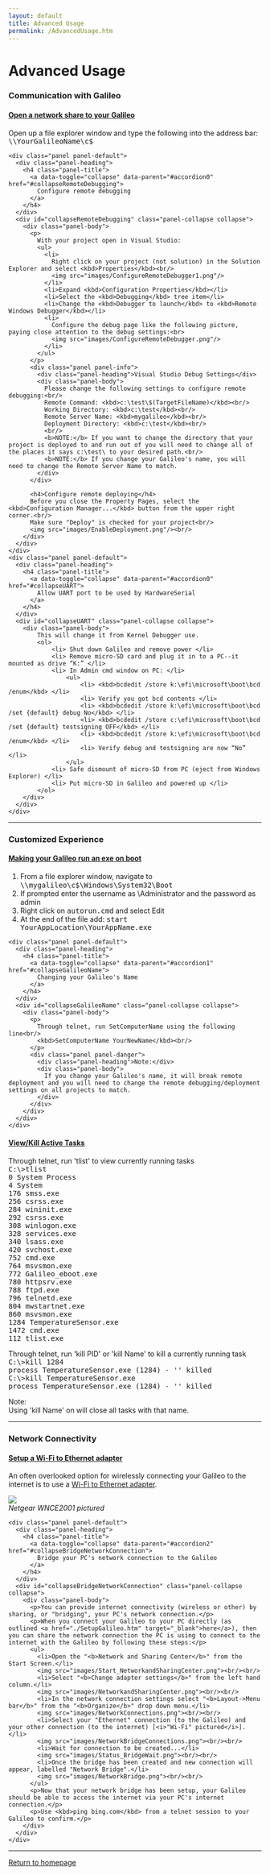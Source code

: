 ```yaml
---
layout: default
title: Advanced Usage
permalink: /AdvancedUsage.htm
---
```


<div class="jumbotron">
  <div class="container">
    <h1>Advanced Usage</h1>
  </div>
</div>

<div class="container">
  <h3>Communication with Galileo</h3>
  <div class="panel-group" id="accordion0">
    <div class="panel panel-default">
      <div class="panel-heading">
        <h4 class="panel-title">
          <a data-toggle="collapse" data-parent="#accordion0" href="#collapseNetworkShare">
            Open a network share to your Galileo
          </a>
        </h4>
      </div>
      <div id="collapseNetworkShare" class="panel-collapse collapse">
        <div class="panel-body">
          Open up a file explorer window and type the following into the address bar:<br/>
          <kbd>\\YourGalileoName\c$</kbd>
        </div>
      </div>
    </div>

    <div class="panel panel-default">
      <div class="panel-heading">
        <h4 class="panel-title">
          <a data-toggle="collapse" data-parent="#accordion0" href="#collapseRemoteDebugging">
            Configure remote debugging
          </a>
        </h4>
      </div>
      <div id="collapseRemoteDebugging" class="panel-collapse collapse">
        <div class="panel-body">
          <p>
            With your project open in Visual Studio:
            <ul>
              <li>
                Right click on your project (not solution) in the Solution Explorer and select <kbd>Properties</kbd><br/>
                <img src="images/ConfigureRemoteDebugger1.png"/>
              </li>
              <li>Expand <kbd>Configuration Properties</kbd></li>
              <li>Select the <kbd>Debugging</kbd> tree item</li>
              <li>Change the <kbd>Debugger to launch</kbd> to <kbd>Remote Windows Debugger</kbd></li>
              <li>
                Configure the debug page like the following picture, paying close attention to the debug settings:<br>
                <img src="images/ConfigureRemoteDebugger.png"/>
              </li>
            </ul>
          </p>
          <div class="panel panel-info">
            <div class="panel-heading">Visual Studio Debug Settings</div>
            <div class="panel-body">
              Please change the following settings to configure remote debugging:<br/>
              Remote Command: <kbd>c:\test\$(TargetFileName)</kbd><br/>
              Working Directory: <kbd>c:\test</kbd><br/>
              Remote Server Name: <kbd>mygalileo</kbd><br/>
              Deployment Directory: <kbd>c:\test</kbd><br/>
              <br/>
              <b>NOTE:</b> If you want to change the directory that your project is deployed to and run out of you will need to change all of the places it says c:\test\ to your desired path.<br/>
              <b>NOTE:</b> If you change your Galileo's name, you will need to change the Remote Server Name to match.
            </div>
          </div>
            
          <h4>Configure remote deploying</h4>
          Before you close the Property Pages, select the <kbd>Configuration Manager...</kbd> button from the upper right corner.<br/>
          Make sure "Deploy" is checked for your project<br/>
          <img src="images/EnableDeployment.png"/><br/>
        </div>
      </div>
    </div>
    <div class="panel panel-default">
      <div class="panel-heading">
        <h4 class="panel-title">
          <a data-toggle="collapse" data-parent="#accordion0" href="#collapseUART">
            Allow UART port to be used by HardwareSerial
          </a>
        </h4>
      </div>
      <div id="collapseUART" class="panel-collapse collapse">
        <div class="panel-body">
            This will change it from Kernel Debugger use.
            <ol>
                <li> Shut down Galileo and remove power </li>
                <li> Remove micro-SD card and plug it in to a PC--it mounted as drive “K:” </li>
                <li> In Admin cmd window on PC: </li>
                    <ul>
                        <li> <kbd>bcdedit /store k:\efi\microsoft\boot\bcd /enum</kbd> </li>
                        <li> Verify you got bcd contents </li>
                        <li> <kbd>bcdedit /store k:\efi\microsoft\boot\bcd /set {default} debug No</kbd> </li>
                        <li> <kbd>bcdedit /store c:\efi\microsoft\boot\bcd /set {default} testsigning OFF</kbd> </li>
                        <li> <kbd>bcdedit /store k:\efi\microsoft\boot\bcd /enum</kbd> </li>
                        <li> Verify debug and testsigning are now “No” </li>
                    </ul>
                <li> Safe dismount of micro-SD from PC (eject from Windows Explorer) </li>
                <li> Put micro-SD in Galileo and powered up </li>
            </ol>
        </div>
      </div>
    </div>
  </div>
  <hr/>
  
  <h3>Customized Experience</h3>
  <div class="panel-group" id="accordion1">
    <div class="panel panel-default">
      <div class="panel-heading">
        <h4 class="panel-title">
          <a data-toggle="collapse" data-parent="#accordion1" href="#collapseGalileoAutorun">
            Making your Galileo run an exe on boot
          </a>
        </h4>
      </div>
      <div id="collapseGalileoAutorun" class="panel-collapse collapse">
        <div class="panel-body">
          <ol>
            <li>From a file explorer window, navigate to <kbd>\\mygalileo\c$\Windows\System32\Boot</kbd></li>
            <li>If prompted enter the username as \Administrator and the password as admin</li>
            <li>Right click on <kbd>autorun.cmd</kbd> and select Edit</li>
            <li>At the end of the file add: <kbd>start YourAppLocation\YourAppName.exe</kbd></li>
          </ol>
        </div>
      </div>
    </div>

    <div class="panel panel-default">
      <div class="panel-heading">
        <h4 class="panel-title">
          <a data-toggle="collapse" data-parent="#accordion1" href="#collapseGalileoName">
            Changing your Galileo's Name
          </a>
        </h4>
      </div>
      <div id="collapseGalileoName" class="panel-collapse collapse">
        <div class="panel-body">
          <p>
            Through telnet, run SetComputerName using the following line<br/>
            <kbd>SetComputerName YourNewName</kbd><br/>
          </p>
          <div class="panel panel-danger">
            <div class="panel-heading">Note:</div>
            <div class="panel-body">
              If you change your Galileo's name, it will break remote deployment and you will need to change the remote debugging/deployment settings on all projects to match.
            </div>
          </div>
        </div>
      </div>
    </div>
  <div class="panel panel-default">
      <div class="panel-heading">
        <h4 class="panel-title">
          <a data-toggle="collapse" data-parent="#accordion1" href="#collapseTaskList">
            View/Kill Active Tasks
          </a>
        </h4>
      </div>
      <div id="collapseTaskList" class="panel-collapse collapse">
        <div class="panel-body">
          <p>
            Through telnet, run 'tlist' to view currently running tasks<br/>
            <kbd>C:\>tlist</kbd><br/>
            <samp>  0 System Process<br/>
                    4 System<br/>176 smss.exe<br/>
                  256 csrss.exe<br/>
                  284 wininit.exe<br/>
                  292 csrss.exe<br/>
                  308 winlogon.exe<br/>
                  328 services.exe<br/>
                  340 lsass.exe<br/>
                  420 svchost.exe<br/>
                  752 cmd.exe<br/>
                  764 msvsmon.exe<br/>
                  772 Galileo_eboot.exe<br/>
                  780 httpsrv.exe<br/>
                  788 ftpd.exe<br/>
                  796 telnetd.exe<br/>
                  804 mwstartnet.exe<br/>
                  860 msvsmon.exe<br/>
                 1284 TemperatureSensor.exe<br/>
                 1472 cmd.exe<br/>
                  112 tlist.exe
            </samp><br/>
          </p>
          <p>
            Through telnet, run 'kill PID' or 'kill Name' to kill a currently running task<br/>
            <kbd>C:\>kill 1284</kbd><br/>
            <samp>process TemperatureSensor.exe (1284) - '' killed</samp><br/>
            <kbd>C:\>kill TemperatureSensor.exe</kbd><br/>
            <samp>process TemperatureSensor.exe (1284) - '' killed</samp><br/>
          </p>
          <div class="panel panel-danger">
            <div class="panel-heading">Note:</div>
            <div class="panel-body">
              Using 'kill Name' on will close all tasks with that name.
            </div>
          </div>
        </div>
      </div>
    </div>
  </div>
  <hr/>

  <h3>Network Connectivity</h3>
  <div class="panel-group" id="accordion2">
    <div class="panel panel-default">
      <div class="panel-heading">
        <h4 class="panel-title">
          <a data-toggle="collapse" data-parent="#accordion2" href="#collapseWifiToEthernetAdapter">
            Setup a Wi-Fi to Ethernet adapter
          </a>
        </h4>
      </div>
      <div id="collapseWifiToEthernetAdapter" class="panel-collapse collapse">
        <div class="panel-body">
          <p>An often overlooked option for wirelessly connecting your Galileo to the internet is to use a <a href="http://www.newegg.com/Product/ProductList.aspx?Submit=ENE&DEPA=0&Order=BESTMATCH&Description=wireless+to+ethernet+adapter&N=-1&isNodeId=1" target="_blank">Wi-Fi to Ethernet adapter</a>.</p>
          <img src="images/galileo-wifi-bridge.png"><br/>
          <i>Netgear WNCE2001 pictured</i>
        </div>
      </div>
    </div>

    <div class="panel panel-default">
      <div class="panel-heading">
        <h4 class="panel-title">
          <a data-toggle="collapse" data-parent="#accordion2" href="#collapseBridgeNetworkConnection">
            Bridge your PC's network connection to the Galileo
          </a>
        </h4>
      </div>
      <div id="collapseBridgeNetworkConnection" class="panel-collapse collapse">
        <div class="panel-body">
          <p>You can provide internet connectivity (wireless or other) by sharing, or "bridging", your PC's network connection.</p>
          <p>When you connect your Galileo to your PC directly (as outlined <a href="./SetupGalileo.htm" target="_blank">here</a>), then you can share the network connection the PC is using to connect to the internet with the Galileo by following these steps:</p>
          <ul>
            <li>Open the "<b>Network and Sharing Center</b>" from the Start Screen.</li>
            <img src="images/Start_NetworkandSharingCenter.png"><br/><br/>
            <li>Select "<b>Change adapter settings</b>" from the left hand column.</li>
            <img src="images/NetworkandSharingCenter.png"><br/><br/>
            <li>In the network connection settings select "<b>Layout->Menu bar</b>" from the "<b>Organize</b>" drop down menu.</li>
            <img src="images/NetworkConnections.png"><br/><br/>
            <li>Select your "Ethernet" connection (to the Galileo) and your other connection (to the internet) [<i>"Wi-Fi" pictured</i>].</li>
            <img src="images/NetworkBridgeConnections.png"><br/><br/>
            <li>Wait for connection to be created...</li>
            <img src="images/Status_BridgeWait.png"><br/><br/>
            <li>Once the bridge has been created and new connection will appear, labelled "Network Bridge".</li>
            <img src="images/NetworkBridge.png"><br/><br/>
          </ul>
          <p>Now that your network bridge has been setup, your Galileo should be able to access the internet via your PC's internet connection.</p>
          <p>Use <kbd>ping bing.com</kbd> from a telnet session to your Galileo to confirm.</p>
        </div>
      </div>
    </div>
  </div>
  <hr/>

  <a class="btn btn-default" href="index.htm" role="button">Return to homepage</a>
</div>
